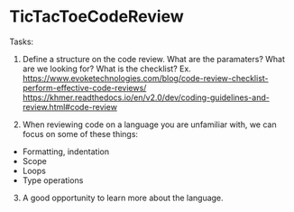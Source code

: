 # TicTacToeCodeReview

Tasks:
1. Define a structure on the code review.  What are the paramaters?  What are we looking for?  What is the checklist?
Ex. https://www.evoketechnologies.com/blog/code-review-checklist-perform-effective-code-reviews/
https://khmer.readthedocs.io/en/v2.0/dev/coding-guidelines-and-review.html#code-review

2. When reviewing code on a language you are unfamiliar with, we can focus on some of these things:
- Formatting, indentation
- Scope
- Loops
- Type operations

3. A good opportunity to learn more about the language.
